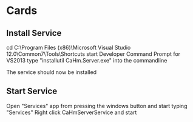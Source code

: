 # Cards
## Install Service
cd C:\Program Files (x86)\Microsoft Visual Studio 12.0\Common7\Tools\Shortcuts
start Developer Command Prompt for VS2013
type "installutil CaHm.Server.exe" into the commandline

The service should now be installed

## Start Service
Open "Services" app from pressing the windows button and start typing "Services"
Right click CaHmServerService and start
